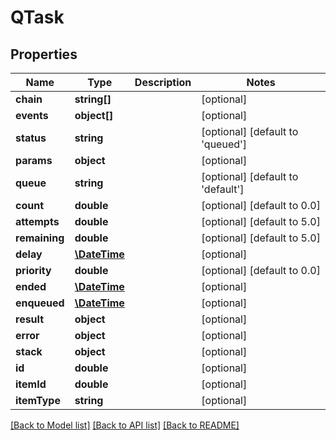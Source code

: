 # QTask

## Properties
Name | Type | Description | Notes
------------ | ------------- | ------------- | -------------
**chain** | **string[]** |  | [optional] 
**events** | **object[]** |  | [optional] 
**status** | **string** |  | [optional] [default to 'queued']
**params** | **object** |  | [optional] 
**queue** | **string** |  | [optional] [default to 'default']
**count** | **double** |  | [optional] [default to 0.0]
**attempts** | **double** |  | [optional] [default to 5.0]
**remaining** | **double** |  | [optional] [default to 5.0]
**delay** | [**\DateTime**](\DateTime.md) |  | [optional] 
**priority** | **double** |  | [optional] [default to 0.0]
**ended** | [**\DateTime**](\DateTime.md) |  | [optional] 
**enqueued** | [**\DateTime**](\DateTime.md) |  | [optional] 
**result** | **object** |  | [optional] 
**error** | **object** |  | [optional] 
**stack** | **object** |  | [optional] 
**id** | **double** |  | [optional] 
**itemId** | **double** |  | [optional] 
**itemType** | **string** |  | [optional] 

[[Back to Model list]](../README.md#documentation-for-models) [[Back to API list]](../README.md#documentation-for-api-endpoints) [[Back to README]](../README.md)


